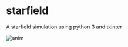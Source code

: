 # starfield

A starfield simulation using python 3 and tkinter

![anim](https://raw.githubusercontent.com/davidejones/starfield/master/anim.gif)


